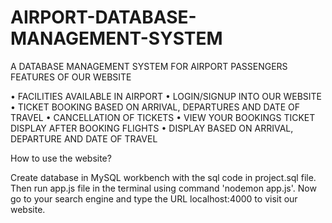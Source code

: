 # AIRPORT-DATABASE-MANAGEMENT-SYSTEM
A DATABASE MANAGEMENT SYSTEM FOR AIRPORT PASSENGERS
FEATURES OF OUR WEBSITE

• FACILITIES AVAILABLE IN AIRPORT • LOGIN/SIGNUP INTO OUR WEBSITE • TICKET BOOKING BASED ON ARRIVAL, DEPARTURES AND DATE OF TRAVEL • CANCELLATION OF TICKETS • VIEW YOUR BOOKINGS TICKET DISPLAY AFTER BOOKING FLIGHTS • DISPLAY BASED ON ARRIVAL, DEPARTURE AND DATE OF TRAVEL

How to use the website?

Create database in MySQL workbench with the sql code in project.sql file. Then run app.js file in the terminal using command 'nodemon app.js'. Now go to your search engine and type the URL localhost:4000 to visit our website.
